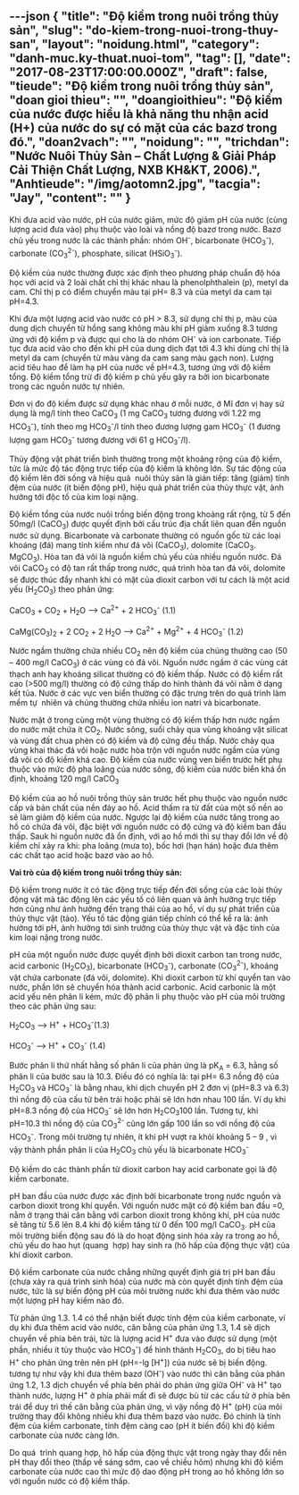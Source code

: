 ---json
{
    "title": "Độ kiềm trong nuôi trồng thủy sản",
    "slug": "do-kiem-trong-nuoi-trong-thuy-san",
    "layout": "noidung.html",
    "category": "danh-muc.ky-thuat.nuoi-tom",
    "tag": [],
    "date": "2017-08-23T17:00:00.000Z",
    "draft": false,
    "tieude": "Độ kiềm trong nuôi trồng thủy sản",
    "doan gioi thieu": "",
    "doangioithieu": "Độ kiềm của nước được hiểu là khả năng thu nhận acid (H+) của nước do sự có mặt của các bazơ trong đó.",
    "doan2vach": "",
    "noidung": "",
    "trichdan": "Nước Nuôi Thủy Sản – Chất Lượng & Giải Pháp Cải Thiện Chất Lượng, NXB KH&KT, 2006).",
    "Anhtieude": "/img/aotomn2.jpg",
    "tacgia": "Jay",
    "__content__": ""
}
---
<p>Khi đưa acid v&agrave;o nước, pH của nước giảm, mức độ giảm pH của nước (c&ugrave;ng lượng acid đưa v&agrave;o) phụ thuộc v&agrave;o lo&agrave;i v&agrave; nồng độ bazơ trong nước. Bazơ chủ yếu trong nước l&agrave; c&aacute;c th&agrave;nh phần: nh&oacute;m OH<sup>-</sup>, bicarbonate (HCO<sub>3</sub><sup>-</sup>), carbonate (CO<sub>3</sub><sup>2-</sup>), phosphate, silicat (HSiO<sub>3</sub><sup>-</sup>).</p>

<p>Độ kiềm của nước thường được x&aacute;c định theo phương ph&aacute;p chuẩn độ h&oacute;a học với acid v&agrave; 2 lo&agrave;i chất chỉ thị kh&aacute;c nhau l&agrave; phenolphthalein (p), metyl da cam. Chỉ thị p c&oacute; điểm chuyển m&agrave;u tại pH= 8.3 v&agrave; của metyl da cam tại pH=4.3.</p>

<p>Khi đưa một lượng acid v&agrave;o nước c&oacute; pH &gt; 8.3, sử dụng chỉ thị p, m&agrave;u của dung dịch chuyển từ hồng sang kh&ocirc;ng m&agrave;u khi pH giảm xuống 8.3 tương ứng với độ kiềm p v&agrave; được qui cho l&agrave; do nh&oacute;m OH<sup>-</sup>&nbsp;v&agrave; ion carbonate. Tiếp tục đưa acid v&agrave;o cho đến khi pH của dung dịch đạt tới 4.3 khi d&ugrave;ng chỉ thị l&agrave; metyl da cam (chuyển từ m&agrave;u v&agrave;ng da cam sang m&agrave;u gạch non). Lượng acid ti&ecirc;u hao để l&agrave;m hạ pH của nước về pH=4.3, tương ứng với độ kiềm tổng. Độ kiềm tổng trừ đi độ kiềm p chủ yếu g&acirc;y ra bởi ion bicarbonate trong c&aacute;c nguồn nước tự nhi&ecirc;n.</p>

<p>Đơn vị đo độ kiềm được sử dụng kh&aacute;c nhau ở mỗi nước, ở Mĩ đơn vị hay sử dụng l&agrave; mg/l t&iacute;nh theo CaCO<sub>3</sub>&nbsp;(1 mg CaCO<sub>3</sub>&nbsp;tương đương với 1.22 mg HCO<sub>3</sub><sup>-</sup>), t&iacute;nh theo mg HCO<sub>3</sub><sup>-</sup>/l t&iacute;nh theo đương lượng gam HCO<sub>3</sub><sup>-</sup>&nbsp;(1 đương lượng gam HCO<sub>3</sub><sup>-</sup>&nbsp;tương đương với 61 g HCO<sub>3</sub><sup>-</sup>/l).</p>

<p>Thủy động vật ph&aacute;t triển b&igrave;nh thường trong một khoảng rộng của độ kiềm, tức l&agrave; mức độ t&aacute;c động trực tiếp của độ kiềm l&agrave; kh&ocirc;ng lớn. Sự t&aacute;c động của độ kiềm l&ecirc;n đời sống v&agrave; hiệu quả&nbsp; nu&ocirc;i thủy sản l&agrave; gi&aacute;n tiếp: tăng (giảm) t&iacute;nh đệm của nước (&iacute;t biến động pH), hiệu quả ph&aacute;t triển của thủy thực vật, ảnh hưởng tới độc tố của kim loại nặng.</p>

<p>Độ kiềm tổng của nước nu&ocirc;i trồng biến động trong khoảng rất rộng, từ 5 đến 50mg/l (CaCO<sub>3</sub>) được quyết định bởi cấu tr&uacute;c địa chất li&ecirc;n quan đến nguồn nước sử dụng. Bicarbonate v&agrave; carbonate thường c&oacute; nguồn gốc từ c&aacute;c loại kho&aacute;ng (đ&aacute;) mang t&iacute;nh kiềm như đ&aacute; v&ocirc;i (CaCO<sub>3</sub>), dolomite (CaCO<sub>3</sub>. MgCO<sub>3</sub>). H&ograve;a tan đ&aacute; v&ocirc;i l&agrave; nguồn kiềm chủ yếu của nhiều nguồn nước. Đ&aacute; v&ocirc;i CaCO<sub>3</sub>&nbsp;c&oacute; độ tan rất thấp trong nước, qu&aacute; tr&igrave;nh h&ograve;a tan đ&aacute; v&ocirc;i, dolomite sẽ được th&uacute;c đẩy nhanh khi c&oacute; mặt của dioxit carbon với tư c&aacute;ch l&agrave; một acid yếu (H<sub>2</sub>CO<sub>3</sub>) theo phản ứng:</p>

<p>CaCO<sub>3</sub>&nbsp;+ CO<sub>2</sub>&nbsp;+ H<sub>2</sub>O --&gt; Ca<sup>2+</sup>&nbsp;+ 2 HCO<sub>3</sub><sup>-</sup>&nbsp;(1.1)</p>

<p>CaMg(CO<sub>3</sub>)<sub>2</sub>&nbsp;+ 2 CO<sub>2</sub>&nbsp;+ 2 H<sub>2</sub>O --&gt; Ca<sup>2+</sup>&nbsp;+ Mg<sup>2+</sup>&nbsp;+ 4 HCO<sub>3</sub><sup>-</sup>&nbsp;(1.2)</p>

<p>Nước ngầm thường chứa nhiều CO<sub>2</sub>&nbsp;n&ecirc;n độ kiềm của ch&uacute;ng thường cao (50 &ndash; 400 mg/l CaCO<sub>3</sub>) ở c&aacute;c v&ugrave;ng c&oacute; đ&aacute; v&ocirc;i. Nguồn nước ngầm ở c&aacute;c v&ugrave;ng c&aacute;t thạch anh hay kho&aacute;ng silicat thường c&oacute; độ kiềm thấp. Nước c&oacute; độ kiềm rất cao (&gt;500 mg/l) thường c&oacute; độ cứng thấp do h&igrave;nh th&agrave;nh đ&aacute; v&ocirc;i nằm ở dạng kết tủa. Nước ở c&aacute;c vực ven biển thường c&oacute; đặc trưng tr&ecirc;n do qu&aacute; tr&igrave;nh l&agrave;m mềm tự&nbsp; nhi&ecirc;n v&agrave; ch&uacute;ng thường chứa nhiều ion natri v&agrave; bicarbonate.</p>

<p>Nước mặt ở trong c&ugrave;ng một v&ugrave;ng thường c&oacute; độ kiềm thấp hơn nước ngầm do nước mặt chứa &iacute;t CO<sub>2</sub>. Nước s&ocirc;ng, suối chảy qua v&ugrave;ng kho&aacute;ng vật silicat v&agrave; v&ugrave;ng đất chua ph&egrave;n c&oacute; độ kiềm v&agrave; độ cứng đều thấp. Nước chảy qua v&ugrave;ng khai th&aacute;c đ&aacute; v&ocirc;i hoặc nước h&ograve;a trộn với nguồn nước ngầm của v&ugrave;ng đ&aacute; v&ocirc;i c&oacute; độ kiềm kh&aacute; cao. Độ kiềm của nước v&ugrave;ng ven biển trước hết phụ thuộc v&agrave;o mức độ pha lo&atilde;ng của nước s&ocirc;ng, độ kiềm của nước biển kh&aacute; ổn định, khoảng 120 mg/l CaCO<sub>3</sub></p>

<p>Độ kiềm của ao hồ nu&ocirc;i trồng thủy sản trước hết phụ thuộc v&agrave;o nguồn nước cấp v&agrave; bản chất của nền đ&aacute;y ao hồ. Acid thấm ra từ đất của một số nền ao sẽ l&agrave;m giảm độ kiềm của nước. Ngược lại độ kiềm của nước tăng trong ao hồ c&oacute; chứa đ&aacute; v&ocirc;i, đặc biệt với nguồn nước c&oacute; độ cứng v&agrave; độ kiềm ban đầu thấp. Sauk hi nguồn nước đ&atilde; ổn định, với ao hồ mới th&igrave; sự thay đổi lớn về độ kiềm chỉ xảy ra khi: pha lo&atilde;ng (mưa to), bốc hơi (hạn h&aacute;n) hoặc đưa th&ecirc;m c&aacute;c chất tạo acid hoặc bazơ v&agrave;o ao hồ.</p>

<p><strong>Vai tr&ograve; của độ kiềm trong nu&ocirc;i trồng thủy sản:</strong></p>

<p>Độ kiềm trong nước &iacute;t c&oacute; t&aacute;c động trực tiếp đến đời sống của c&aacute;c lo&agrave;i thủy động vật m&agrave; t&aacute;c động l&ecirc;n c&aacute;c yếu tố c&oacute; li&ecirc;n quan v&agrave; ảnh hưởng trực tiếp hơn cũng như ảnh hưởng đến trạng th&aacute;i của ao hồ, v&iacute; dụ sự ph&aacute;t triển của thủy thực vật (tảo). Yếu tố t&aacute;c động gi&aacute;n tiếp ch&iacute;nh c&oacute; thể kể ra l&agrave;: ảnh hưởng tới pH, ảnh hưởng tới sinh trưởng của thủy thực vật v&agrave; đặc t&iacute;nh của kim loại nặng trong nước.</p>

<p>pH của một nguồn nước được quyết định bởi dioxit carbon tan trong nước, acid carbonic (H<sub>2</sub>CO&shy;<sub>3</sub>), bicarbonate (HCO<sub>3</sub><sup>-</sup>), carbonate (CO<sub>3</sub><sup>2-</sup>), kho&aacute;ng vật chứa carbonate (đ&aacute; v&ocirc;i, dolomite). Khi dioxit carbon từ kh&iacute; quyển tan v&agrave;o nước, phần lớn sẽ chuyển h&oacute;a th&agrave;nh acid carbonic. Acid carbonic l&agrave; một acid yếu n&ecirc;n ph&acirc;n li k&eacute;m, mức độ ph&acirc;n li phụ thuộc v&agrave;o pH của m&ocirc;i trường theo c&aacute;c phản ứng sau:</p>

<p>H<sub>2</sub>CO<sub>3</sub>&nbsp;--&gt; H<sup>+</sup>&nbsp;+ HCO<sub>3</sub><sup>-</sup>(1.3)</p>

<p>HCO<sub>3</sub><sup>-</sup>&nbsp;--&gt; H<sup>+</sup>&nbsp;+ CO<sub>3</sub><sup>-</sup>&nbsp;(1.4)</p>

<p>Bước ph&acirc;n li thứ nhất hằng số ph&acirc;n li của phản ứng l&agrave; pK&shy;<sub>A</sub>&nbsp;= 6.3, hằng số ph&acirc;n li của bước sau l&agrave; 10.3. Điều đ&oacute; c&oacute; nghĩa l&agrave;: tại pH= 6.3 nồng độ của H<sub>2</sub>CO<sub>3</sub>&nbsp;v&agrave; HCO<sub>3</sub><sup>-</sup>&nbsp;l&agrave; bằng nhau, khi dịch chuyển pH 2 đơn vị (pH=8.3 v&agrave; 6.3) th&igrave; nồng độ của cấu tử b&ecirc;n tr&aacute;i hoặc phải sẽ lớn hơn nhau 100 lần. V&iacute; dụ khi pH=8.3 nồng độ của HCO<sub>3</sub><sup>-</sup>&nbsp;sẽ lớn hơn H<sub>2</sub>CO<sub>3</sub>100 lần. Tương tự, khi pH=10.3 th&igrave; nồng độ của CO<sub>3</sub><sup>2-</sup>&nbsp;cũng lớn gấp 100 lần so với nồng độ của HCO<sub>3</sub><sup>-</sup>. Trong m&ocirc;i trường tự nhi&ecirc;n, &iacute;t khi pH vượt ra khỏi khoảng 5 &ndash; 9 , v&igrave; vậy th&agrave;nh phần ph&acirc;n li của H<sub>2</sub>CO<sub>3</sub>&nbsp;chủ yếu l&agrave; bicarbonate HCO<sub>3</sub><sup>-</sup></p>

<p>Độ kiềm do c&aacute;c th&agrave;nh phần từ dioxit carbon hay acid carbonate gọi l&agrave; độ kiềm carbonate.</p>

<p>pH ban đầu của nước được x&aacute;c định bởi bicarbonate trong nước nguồn v&agrave; carbon dioxit trong kh&iacute; quyển. Với nguồn nước mặt c&oacute; độ kiềm ban đầu =0, nằm ở trạng th&aacute;i c&acirc;n bằng với carbon dioxit trong kh&ocirc;ng kh&iacute;, pH của nước sẽ tăng từ 5.6 l&ecirc;n 8.4 khi độ kiềm tăng từ 0 đến 100 mg/l CaCO<sub>3</sub>. pH của m&ocirc;i trường biến động sau đ&oacute; l&agrave; do hoạt động sinh h&oacute;a xảy ra trong ao hồ, chủ yếu do hao hụt (quang&nbsp; hợp) hay sinh ra (h&ocirc; hấp của động thực vật) của kh&iacute; dioxit carbon.</p>

<p>Độ kiềm carbonate của nước chẳng những quyết định gi&aacute; trị pH ban đầu (chưa xảy ra qu&aacute; tr&igrave;nh sinh h&oacute;a) của nước m&agrave; c&ograve;n quyết định t&iacute;nh đệm của nước, tức l&agrave; sự biến động pH của m&ocirc;i trường nước khi đưa th&ecirc;m v&agrave;o nước một lượng pH hay kiềm n&agrave;o đ&oacute;.</p>

<p>Từ phản ứng 1.3. 1.4 c&oacute; thể nhận biết được t&iacute;nh đệm của kiềm carbonate, v&iacute; dụ khi đưa th&ecirc;m acid v&agrave;o nước, c&acirc;n bằng của phản ứng 1.3, 1.4 sẽ dịch chuyển về ph&iacute;a b&ecirc;n tr&aacute;i, tức l&agrave; lượng acid H<sup>+</sup>&nbsp;đưa v&agrave;o được sử dụng (một phần, nhiều &iacute;t t&ugrave;y thuộc v&agrave;o HCO<sub>3</sub><sup>-</sup>) để h&igrave;nh th&agrave;nh H<sub>2</sub>CO<sub>3</sub>, do bị ti&ecirc;u hao H<sup>+</sup>&nbsp;cho phản ứng tr&ecirc;n n&ecirc;n pH (pH=-lg [H<sup>+</sup>]) của nước sẽ bị biến động. tương tự như vậy khi đưa th&ecirc;m bazơ (OH<sup>-</sup>) v&agrave;o nước th&igrave; c&acirc;n bằng của phản ứng 1.2, 1.3 dịch chuyển về ph&iacute;a b&ecirc;n phải do phản ứng giữa OH<sup>-</sup>&nbsp;v&agrave; H<sup>+</sup>&nbsp;tạo th&agrave;nh nước, lượng H<sup>+</sup>&nbsp;ở ph&iacute;a phải mất đi sẽ được b&ugrave; từ c&aacute;c cấu tử ở ph&iacute;a b&ecirc;n tr&aacute;i để duy tr&igrave; thế c&acirc;n bằng của phản ứng, v&igrave; vậy nồng độ H<sup>+</sup>&nbsp;(pH) của m&ocirc;i trường thay đổi kh&ocirc;ng nhiều khi đưa th&ecirc;m bazơ v&agrave;o nước. Đ&oacute; ch&iacute;nh l&agrave; t&iacute;nh đệm của kiềm carbonate, t&iacute;nh đệm c&agrave;ng cao (pH &iacute;t biến đổi) khi độ kiềm carbonate của nước c&agrave;ng lớn.</p>

<p>Do qu&aacute;&nbsp; tr&igrave;nh quang hợp, h&ocirc; hấp của động thực vật trong ng&agrave;y thay đổi n&ecirc;n pH thay đổi theo (thấp về s&aacute;ng sớm, cao về chiều h&ocirc;m) nhưng khi độ kiềm carbonate của nước cao th&igrave; mức độ dao động pH trong ao hồ kh&ocirc;ng lớn so với nguồn nước c&oacute; độ kiềm thấp.</p>
